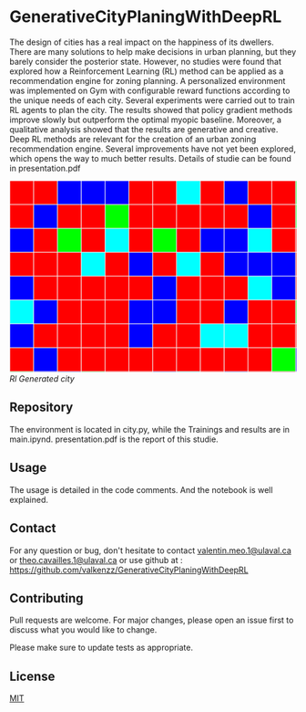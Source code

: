 # GenerativeCityPlaningWithDeepRL

The design of cities has a real impact on the happiness of its dwellers. There are many solutions to help make decisions in urban planning, but they barely consider the posterior state. However, no studies were found that explored how a Reinforcement Learning (RL) method can be applied as a recommendation engine for zoning planning. A personalized environment was implemented on Gym with configurable reward functions according to the unique needs of each city. Several experiments were carried out to train RL agents to plan the city. The results showed that policy gradient methods improve slowly but outperform the optimal myopic baseline. Moreover, a qualitative analysis showed that the results are generative and creative. Deep RL methods are relevant for the creation of an urban zoning recommendation engine. Several improvements have not yet been explored, which opens the way to much better results.
Details of studie can be found in presentation.pdf

![image](./Img&Result/GenerativeCity.png)
<br />
*Rl Generated city*

## Repository
The environment is located in city.py, while the Trainings and results are in main.ipynd.
presentation.pdf is the report of this studie.

## Usage
The usage is detailed in the code comments. And the notebook is well explained.

## Contact
For any question or bug, don't hesitate to contact valentin.meo.1@ulaval.ca or theo.cavailles.1@ulaval.ca or use github at : https://github.com/valkenzz/GenerativeCityPlaningWithDeepRL

## Contributing
Pull requests are welcome. For major changes, please open an issue first to discuss what you would like to change.

Please make sure to update tests as appropriate.
## License
[MIT](https://choosealicense.com/licenses/mit/)
